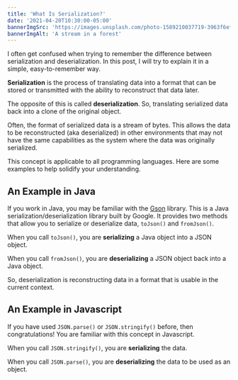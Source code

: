 ```yaml
---
title: 'What Is Serialization?'
date: '2021-04-20T10:30:00-05:00'
bannerImgSrc: 'https://images.unsplash.com/photo-1589210037719-3963f6efd6a2?ixlib=rb-1.2.1&ixid=MnwxMjA3fDB8MHxwaG90by1wYWdlfHx8fGVufDB8fHx8&auto=format&fit=crop&w=1350&q=80'
bannerImgAlt: 'A stream in a forest'
---
```


I often get confused when trying to remember the difference between
serialization and deserialization. In this post, I will try to explain it in a
simple, easy-to-remember way.

**Serialization** is the process of translating data into a format that can be
stored or transmitted with the ability to reconstruct that data later.

The opposite of this is called **deserialization**. So, translating serialized
data back into a clone of the original object.

Often, the format of serialized data is a stream of bytes. This allows the data
to be reconstructed (aka deserialized) in other environments that may not have
the same capabilities as the system where the data was originally serialized.

This concept is applicable to all programming languages. Here are some examples
to help solidify your understanding.

## An Example in Java

If you work in Java, you may be familiar with the
[Gson](https://github.com/google/gson) library. This is a Java
serialization/deserialization library built by Google. It provides two methods
that allow you to serialize or deserialize data, `toJson()` and `fromJson()`.

When you call `toJson()`, you are **serializing** a Java object into a JSON
object.

When you call `fromJson()`, you are **deserializing** a JSON object back into a
Java object.

So, deserialization is reconstructing data in a format that is usable in the
current context.

## An Example in Javascript

If you have used `JSON.parse()` or `JSON.stringify()` before, then
congratulations! You are familiar with this concept in Javascript.

When you call `JSON.stringify()`, you are **serializing** the data.

When you call `JSON.parse()`, you are **deserializing** the data to be used as
an object.

